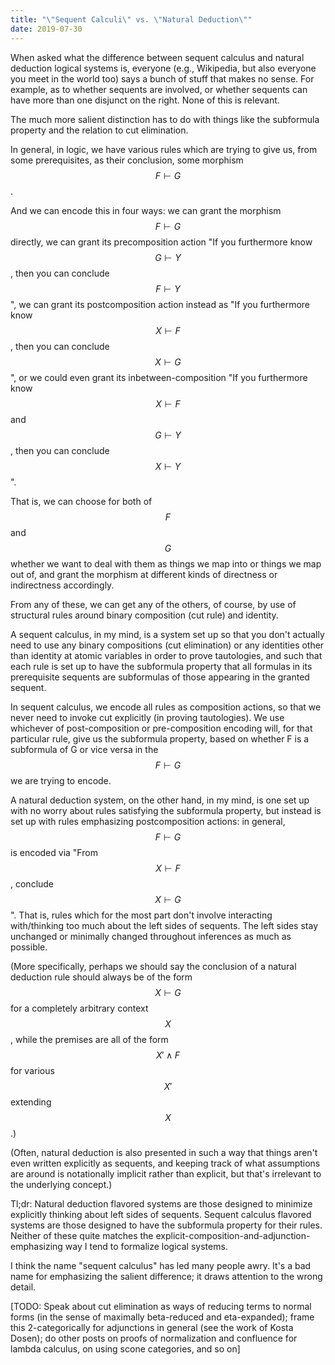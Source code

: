 ```yaml
---
title: "\"Sequent Calculi\" vs. \"Natural Deduction\""
date: 2019-07-30
---
```

When asked what the difference between sequent calculus and natural deduction logical systems is, everyone (e.g., Wikipedia, but also everyone you meet in the world too) says a bunch of stuff that makes no sense. For example, as to whether sequents are involved, or whether sequents can have more than one disjunct on the right. None of this is relevant.

The much more salient distinction has to do with things like the subformula property and the relation to cut elimination.

In general, in logic, we have various rules which are trying to give us, from some prerequisites, as their conclusion, some morphism $$F \vdash G$$.

And we can encode this in four ways: we can grant the morphism $$F \vdash G$$ directly, we can grant its precomposition action "If you furthermore know $$G \vdash Y$$, then you can conclude $$F \vdash Y$$", we can grant its postcomposition action instead as "If you furthermore know $$X \vdash F$$, then you can conclude $$X \vdash G$$", or we could even grant its inbetween-composition "If you furthermore know $$X \vdash F$$ and $$G \vdash Y$$, then you can conclude $$X \vdash Y$$".

That is, we can choose for both of $$F$$ and $$G$$ whether we want to deal with them as things we map into or things we map out of, and grant the morphism at different kinds of directness or indirectness accordingly.

From any of these, we can get any of the others, of course, by use of structural rules around binary composition (cut rule) and identity.

A sequent calculus, in my mind, is a system set up so that you don't actually need to use any binary compositions (cut elimination) or any identities other than identity at atomic variables in order to prove tautologies, and such that each rule is set up to have the subformula property that all formulas in its prerequisite sequents are subformulas of those appearing in the granted sequent.

In sequent calculus, we encode all rules as composition actions, so that we never need to invoke cut explicitly (in proving tautologies). We use whichever of post-composition or pre-composition encoding will, for that particular rule, give us the subformula property, based on whether F is a subformula of G or vice versa in the $$F \vdash G$$ we are trying to encode.

A natural deduction system, on the other hand, in my mind, is one set up with no worry about rules satisfying the subformula property, but instead is set up with rules emphasizing postcomposition actions: in general, $$F \vdash G$$ is encoded via "From $$X \vdash F$$, conclude $$X \vdash G$$". That is, rules which for the most part don't involve interacting with/thinking too much about the left sides of sequents. The left sides stay unchanged or minimally changed throughout inferences as much as possible.

(More specifically, perhaps we should say the conclusion of a natural deduction rule should always be of the form $$X \vdash G$$ for a completely arbitrary context $$X$$, while the premises are all of the form $$X' \wedge F$$ for various $$X'$$ extending $$X$$.)

(Often, natural deduction is also presented in such a way that things aren't even written explicitly as sequents, and keeping track of what assumptions are around is notationally implicit rather than explicit, but that's irrelevant to the underlying concept.)

Tl;dr: Natural deduction flavored systems are those designed to minimize explicitly thinking about left sides of sequents. Sequent calculus flavored systems are those designed to have the subformula property for their rules. Neither of these quite matches the explicit-composition-and-adjunction-emphasizing way I tend to formalize logical systems.

I think the name "sequent calculus" has led many people awry. It's a bad name for emphasizing the salient difference; it draws attention to the wrong detail.

[TODO: Speak about cut elimination as ways of reducing terms to normal forms (in the sense of maximally beta-reduced and eta-expanded); frame this 2-categorically for adjunctions in general (see the work of Kosta Dosen); do other posts on proofs of normalization and confluence for lambda calculus, on using scone categories, and so on]
